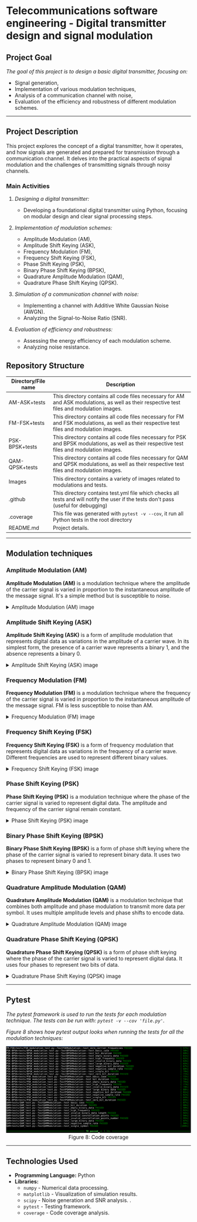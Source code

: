 # Telecommunications software engineering - Digital transmitter design and signal modulation

## Project Goal

*The goal of this project is to design a basic digital transmitter, focusing on:*  
- Signal generation,  
- Implementation of various modulation techniques,  
- Analysis of a communication channel with noise, 
- Evaluation of the efficiency and robustness of different modulation schemes.

---

## Project Description

This project explores the concept of a digital transmitter, how it operates, and how signals are generated and prepared for transmission through a communication channel. It delves into the practical aspects of signal modulation and the challenges of transmitting signals through noisy channels.

### Main Activities

1. *Designing a digital transmitter:* 
   - Developing a foundational digital transmitter using Python, focusing on modular design and clear signal processing steps.

2. *Implementation of modulation schemes:*
   - Amplitude Modulation (AM),
   - Amplitude Shift Keying (ASK),
   - Frequency Modulation (FM),
   - Frequency Shift Keying (FSK),
   - Phase Shift Keying (PSK),
   - Binary Phase Shift Keying (BPSK),
   - Quadrature Amplitude Modulation (QAM),
   - Quadrature Phase Shift Keying (QPSK).

3. *Simulation of a communication channel with noise:*  
   - Implementing a channel with Additive White Gaussian Noise (AWGN).  
   - Analyzing the Signal-to-Noise Ratio (SNR).

4. *Evaluation of efficiency and robustness:*
   - Assessing the energy efficiency of each modulation scheme.  
   - Analyzing noise resistance.

## Repository Structure

|Directory/File name|Description|
|--------------|-----------|
|AM-ASK+tests|This directory contains all code files necessary for AM and ASK modulations, as well as their respective test files and modulation images.|
|FM-FSK+tests|This directory contains all code files necessary for FM and FSK modulations, as well as their respective test files and modulation images.|
|PSK-BPSK+tests|This directory contains all code files necessary for PSK and BPSK modulations, as well as their respective test files and modulation images.|
|QAM-QPSK+tests|This directory contains all code files necessary for QAM and QPSK modulations, as well as their respective test files and modulation images.|
|Images|This directory contains a variety of images related to modulations and tests.|
|.github|This directory contains test.yml file which checks all tests and will notify the user if the tests don't pass (useful for debugging)|
|.coverage|This file was generated with `pytest -v --cov`, it run all Python tests in the root directory|
|README.md|Project details.|

---

## Modulation techniques

### Amplitude Modulation (AM)

**Amplitude Modulation (AM)** is a modulation technique where the amplitude of the carrier signal is varied in proportion to the instantaneous amplitude of the message signal. It's a simple method but is susceptible to noise.

<details>
<summary>Amplitude Modulation (AM) image</summary>
<p align="center">
<img src=AM-ASK+tests/Images/AM_modulation.png>
<br>
Figure 1: Amplitude modulation
</p>
</details>

### Amplitude Shift Keying (ASK)

**Amplitude Shift Keying (ASK)** is a form of amplitude modulation that represents digital data as variations in the amplitude of a carrier wave. In its simplest form, the presence of a carrier wave represents a binary 1, and the absence represents a binary 0.

<details>
<summary>Amplitude Shift Keying (ASK) image</summary>
<p align="center">
<img src=AM-ASK+tests/Images/ASK_modulation.png>
<br>
Figure 2: Amplitude shift keying
</p>
</details>

### Frequency Modulation (FM)

**Frequency Modulation (FM)** is a modulation technique where the frequency of the carrier signal is varied in proportion to the instantaneous amplitude of the message signal. FM is less susceptible to noise than AM.

<details>
<summary>Frequency Modulation (FM) image</summary>
<p align="center">
<img src=FM-FSK+tests/Images/FM_modulation.png>
<br>
Figure 3: Frequency modulation
</p>
</details>

### Frequency Shift Keying (FSK)

**Frequency Shift Keying (FSK)** is a form of frequency modulation that represents digital data as variations in the frequency of a carrier wave. Different frequencies are used to represent different binary values.

<details>
<summary>Frequency Shift Keying (FSK) image</summary>
<p align="center">
<img src=FM-FSK+tests/Images/FSK_modulation.png>
<br>
Figure 4: Frequency shift keying
</p>
</details>

### Phase Shift Keying (PSK)

**Phase Shift Keying (PSK)** is a modulation technique where the phase of the carrier signal is varied to represent digital data. The amplitude and frequency of the carrier signal remain constant.

<details>
<summary>Phase Shift Keying (PSK) image</summary>
<p align="center">
<img src=PSK-BPSK+tests/Images/PSK_modulation.png>
<br>
Figure 5: Phase shift keying
</p>
</details>

### Binary Phase Shift Keying (BPSK)

**Binary Phase Shift Keying (BPSK)** is a form of phase shift keying where the phase of the carrier signal is varied to represent binary data. It uses two phases to represent binary 0 and 1.

<details>
<summary>Binary Phase Shift Keying (BPSK) image</summary>
<p align="center">
<img src=PSK-BPSK+tests/Images/BPSK_modulation.png>
<br>
Figure 6: Binary phase shift keying
</p>
</details>

### Quadrature Amplitude Modulation (QAM)

**Quadrature Amplitude Modulation (QAM)** is a modulation technique that combines both amplitude and phase modulation to transmit more data per symbol. It uses multiple amplitude levels and phase shifts to encode data.

<details>
<summary>Quadrature Amplitude Modulation (QAM) image</summary>
<p align="center">
<img src=QAM-QPSK+tests/Images/QAM_modulation.png>
<br>
Figure 6: Quadrature amplitude modulation
</p>
</details>

### Quadrature Phase Shift Keying (QPSK)

**Quadrature Phase Shift Keying (QPSK)** is a form of phase shift keying where the phase of the carrier signal is varied to represent digital data. It uses four phases to represent two bits of data.

<details>
<summary>Quadrature Phase Shift Keying (QPSK) image</summary>
<p align="center">
<img src=QAM-QPSK+tests/Images/QPSK_modulation.png>
<br>
Figure 7: Quadrature phase shift keying
</p>
</details>

---

## Pytest

*The pytest framework is used to run the tests for each modulation technique. The tests can be run with: `pytest -v --cov 'file.py'`.*

*Figure 8 shows how pytest output looks when running the tests for all the modulation techniques:*

<p align="center">
<img src=Images/Main_coverage.png>
<br>
Figure 8: Code coverage
</p>

---

## Technologies Used

- **Programming Language:** Python  
- **Libraries:**  
  - `numpy` - Numerical data processing.  
  - `matplotlib` - Visualization of simulation results.  
  - `scipy` - Noise generation and SNR analysis. .
  - `pytest` - Testing framework.
  - `coverage` - Code coverage analysis.
